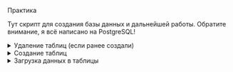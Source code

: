 Практика

Тут скрипт для создания базы данных и дальнейшей работы. Обратите внимание, я всё написано на PostgreSQL!
  
<details>
<summary>Удаление таблиц (если ранее создали)</summary>

</details>


<details>
<summary>Создание таблиц</summary>

</details>


<details>
<summary>Загрузка данных в таблицы</summary>

</details>
